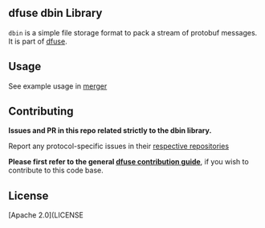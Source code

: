 dfuse dbin Library
------------------

`dbin` is a simple file storage format to pack a stream of protobuf
messages. It is part of [dfuse](https://github.com/dfuse-io/dfuse).

## Usage

See example usage in [merger](https://github.com/dfuse-io/merger)

## Contributing

**Issues and PR in this repo related strictly to the dbin library.**

Report any protocol-specific issues in their
[respective repositories](https://github.com/dfuse-io/dfuse#protocols)

**Please first refer to the general
[dfuse contribution guide](https://github.com/dfuse-io/dfuse#contributing)**,
if you wish to contribute to this code base.


## License

[Apache 2.0](LICENSE
